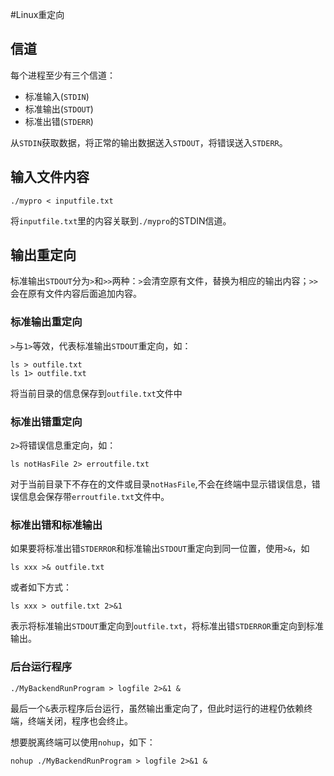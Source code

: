 #Linux重定向

## 信道
每个进程至少有三个信道：
- 标准输入(`STDIN`)
- 标准输出(`STDOUT`)
- 标准出错(`STDERR`)

从`STDIN`获取数据，将正常的输出数据送入`STDOUT`，将错误送入`STDERR`。

## 输入文件内容
```
./mypro < inputfile.txt
```
将`inputfile.txt`里的内容关联到`./mypro`的STDIN信道。

## 输出重定向
标准输出`STDOUT`分为`>`和`>>`两种：`>`会清空原有文件，替换为相应的输出内容；`>>`会在原有文件内容后面追加内容。


### 标准输出重定向
`>`与`1>`等效，代表标准输出`STDOUT`重定向，如：
```
ls > outfile.txt
ls 1> outfile.txt
```
将当前目录的信息保存到`outfile.txt`文件中



### 标准出错重定向
`2>`将错误信息重定向，如：
```
ls notHasFile 2> erroutfile.txt
```
对于当前目录下不存在的文件或目录`notHasFile`,不会在终端中显示错误信息，错误信息会保存带`erroutfile.txt`文件中。



### 标准出错和标准输出
如果要将标准出错`STDERROR`和标准输出`STDOUT`重定向到同一位置，使用`>&`，如
```
ls xxx >& outfile.txt
```
或者如下方式：
```
ls xxx > outfile.txt 2>&1
```
表示将标准输出`STDOUT`重定向到`outfile.txt`，将标准出错`STDERROR`重定向到标准输出。



### 后台运行程序
```
./MyBackendRunProgram > logfile 2>&1 &
```
最后一个`&`表示程序后台运行，虽然输出重定向了，但此时运行的进程仍依赖终端，终端关闭，程序也会终止。

想要脱离终端可以使用`nohup`，如下：
```
nohup ./MyBackendRunProgram > logfile 2>&1 &
```
